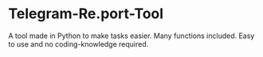# Telegram-Re.port-Tool
A tool made in Python to make tasks easier. Many functions included. Easy to use and no coding-knowledge required.
